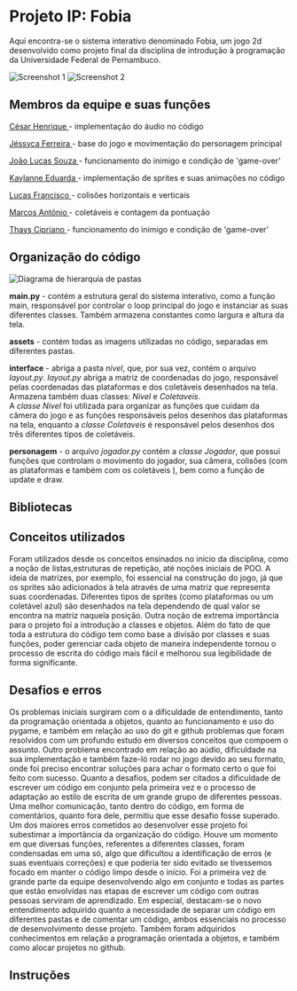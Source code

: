
# Projeto IP: Fobia

Aqui encontra-se o sistema interativo denominado Fobia, um jogo 2d desenvolvido como projeto final da disciplina de introdução à programação da Universidade Federal de Pernambuco. 


![Screenshot 1](https://i.imgur.com/b0JV2xC.png)
![Screenshot 2](https://i.imgur.com/8juhOBP.png)






## Membros da equipe e suas funções

[César Henrique <chcm>](https://www.github.com/octokatherine) - 
implementação do áudio no código

[Jéssyca Ferreira <jfs7>](https://github.com/jessyca-ferreira) - base do jogo e movimentação do personagem principal

[João Lucas Souza <jlss>](https://github.com/jessyca-ferreira) - funcionamento do inimigo e condição de 'game-over'

[Kaylanne Eduarda <kess>](https://github.com/jessyca-ferreira) - implementação de sprites e suas animações no código

[Lucas Francisco <lfasm>](https://github.com/jessyca-ferreira) - colisões horizontais e verticais

[Marcos Antônio <mall>](https://github.com/jessyca-ferreira) - coletáveis e contagem da pontuação

[Thays Cipriano <tvcc>](https://github.com/jessyca-ferreira) -  funcionamento do inimigo e condição de 'game-over'


## Organização do código

![Diagrama de hierarquia de pastas](https://i.imgur.com/JDNvex9.png)

**main.py** - contém a estrutura geral do sistema interativo, como a função main, responsável por controlar o loop principal do jogo e instanciar as suas diferentes classes. Também armazena constantes como largura e altura da tela.

**assets** - contém todas as imagens utilizadas no código, separadas em diferentes pastas.

**interface** - abriga a pasta *nivel*, que, por sua vez, contém o arquivo *layout.py*. *layout.py* abriga a matriz de coordenadas do jogo, responsável pelas coordenadas das plataformas e dos coletáveis desenhados na tela. Armazena também duas classes: *Nivel* e *Coletaveis*. 
\
A *classe Nivel* foi utilizada para organizar as funções que cuidam da câmera do jogo e as funções responsáveis pelos desenhos das plataformas na tela, enquanto a *classe Coletaveis* é responsável pelos desenhos dos três diferentes tipos de coletáveis.

**personagem** - o arquivo *jogador.py* contém a *classe Jogador*, que possui funções
que controlam o movimento do jogador, sua câmera, colisões (com as plataformas e também com os coletáveis
), bem como a função de update e draw.
## Bibliotecas
## Conceitos utilizados
  
  Foram utilizados desde os conceitos ensinados no início da disciplina, como a noção de listas,estruturas de repetição, até noções iniciais de POO. A ideia de matrizes, por exemplo, foi essencial na construção do jogo, já que os sprites são adicionados à tela através de uma matriz que representa suas coordenadas. Diferentes tipos de sprites (como plataformas ou um coletável azul) são desenhados na tela dependendo de qual valor se encontra na matriz naquela posição.
Outra noção de extrema importância para o projeto foi a introdução a classes e objetos. Além do fato de que toda a estrutura do código tem como base a divisão por classes e suas funções, poder gerenciar cada objeto de maneira independente tornou o processo de escrita do código mais fácil e melhorou sua legibilidade de forma significante.
  
## Desafios e erros
  
  Os problemas iniciais surgiram com o a dificuldade de entendimento, tanto da programação orientada a objetos, quanto ao funcionamento e uso do pygame, e também em relação ao uso do git e github problemas que foram resolvidos com um profundo estudo em diversos conceitos que compoem o assunto. Outro problema encontrado em relação ao aúdio, dificuldade na sua implementação e também faze-ló rodar no jogo devido ao seu formato, onde foi preciso encontrar soluções para achar o formato certo o que foi feito com sucesso.
Quanto a desafios, podem ser citados a dificuldade de escrever um código em conjunto pela primeira vez e o processo de adaptação ao estilo de escrita de um grande grupo de diferentes pessoas. Uma melhor comunicação, tanto dentro do código, em forma de comentários, quanto fora dele, permitiu que esse desafio fosse superado. Um dos maiores erros cometidos ao desenvolver esse projeto foi subestimar a importância da organização do código. Houve um momento em que diversas funções, referentes a diferentes classes, foram condensadas em uma só, algo que dificultou a identificação de erros (e suas eventuais correções) e que poderia ter sido evitado se tivessemos focado em manter o código limpo desde o início.
Foi a primeira vez de grande parte da equipe desenvolvendo algo em conjunto e todas as partes que estão envolvidas nas etapas de escrever um código com outras pessoas serviram de aprendizado. Em especial, destacam-se o novo entendimento adquirido quanto a necessidade de separar um código em diferentes pastas e de comentar um código, ambos essenciais no processo de desenvolvimento desse projeto. Também foram adquiridos conhecimentos em relação a programação orientada a objetos, e também como alocar projetos no github.

## Instruções
